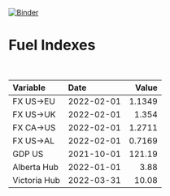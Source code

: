 [![Binder](https://mybinder.org/badge_logo.svg)](https://mybinder.org/v2/gh/AyrtonB/Global-Gas-Prices/master)

# Fuel Indexes

<br>

| Variable     | Date       |    Value |
|:-------------|:-----------|---------:|
| FX US->EU    | 2022-02-01 |   1.1349 |
| FX US->UK    | 2022-02-01 |   1.354  |
| FX CA->US    | 2022-02-01 |   1.2711 |
| FX US->AL    | 2022-02-01 |   0.7169 |
| GDP US       | 2021-10-01 | 121.19   |
| Alberta Hub  | 2022-01-01 |   3.88   |
| Victoria Hub | 2022-03-31 |  10.08   |